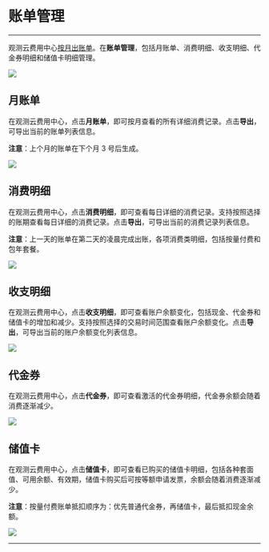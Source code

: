 # 账单管理
---

观测云费用中心<u>按月出账单</u>。在**账单管理**，包括月账单、消费明细、收支明细、代金券明细和储值卡明细管理。

![](../img/10.price_7.png)

## 月账单

在观测云费用中心，点击**月账单**，即可按月查看的所有详细消费记录。点击**导出**，可导出当前的账单列表信息。

**注意**：上个月的账单在下个月 3 号后生成。

![](../img/10.price_8.png)

## 消费明细

在观测云费用中心，点击**消费明细**，即可查看每日详细的消费记录。支持按照选择的账期查看每日详细的消费记录。点击**导出**，可导出当前的消费记录列表信息。

**注意**：上一天的账单在第二天的凌晨完成出账，各项消费类明细，包括按量付费和包年套餐。

![](../img/10.price_9.png)

## 收支明细

在观测云费用中心，点击**收支明细**，即可查看账户余额变化，包括现金、代金券和储值卡的增加和减少。支持按照选择的交易时间范围查看账户余额变化。点击**导出**，可导出当前的账户余额变化列表信息。

![](../img/10.price_10.png)

## 代金券

在观测云费用中心，点击**代金券**，即可查看激活的代金券明细，代金券余额会随着消费逐渐减少。

![](../img/10.price_11.png)

## 储值卡

在观测云费用中心，点击**储值卡**，即可查看已购买的储值卡明细，包括各种套面值、可用余额、有效期，储值卡购买后可按等额申请发票，余额会随着消费逐渐减少。

**注意**：按量付费账单抵扣顺序为：优先普通代金券，再储值卡，最后抵扣现金余额。

![](../img/10.price_12.png)


---


